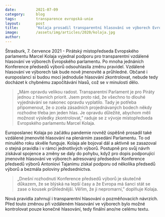 ```yaml
---
date:         2021-07-09
category:     blog
tags:         transparence evropská-unie
layout:       post
title:        "Kolaja prosadil transparentní hlasování ve výborech Evropského parlamentu"
image:        /assets/img/articles/2020/kolaja.jpg
author:       
---
```



Štrasburk, 7. července 2021 - Pirátský místopředseda Evropského parlamentu Marcel Kolaja vyjednal podporu pro transparentní vzdálené hlasování ve výborech Evropského parlamentu. Po mnoha jednáních Konference předsedů výborů odsouhlasila změnu pravidel. Vzdálené hlasování ve výborech tak bude nově jmenovité a průhledné. Občané i europoslanci si budou moci jednoduše hlasování zkontrolovat, nebude tedy docházet k chybnému započítávání hlasů, což se v minulosti dělo.

> „Mám opravdu velikou radost. Transparentní Parlament je pro Piráty jednou z hlavních priorit. Jsem proto rád, že všechno to dlouhé vyjednávání se nakonec opravdu vyplatilo. Tady je potřeba připomenout, že o zcela zásadních projednávaných bodech někdy rozhodne třeba jen jeden hlas. Je opravdu důležité, abychom měli možnost výsledky zkontrolovat,” raduje se z vývoje místopředseda Evropského parlamentu Marcel Kolaja.


Europoslanec Kolaja po začátku pandemie rovněž úspěšně prosadil také vzdálené jmenovité hlasování na plenárním zasedání Parlamentu. To od minulého roku skvěle funguje. Kolaja ale bojoval dál a aktivně se zasazoval o stejná pravidla i v rámci jednotlivých výborů. Postupně pro svůj návrh získával spojence a změny se daly do pohybu, když pro dopis podporující jmenovité hlasování ve výborech adresovaný předsedovi Konference předsedů výborů Antoniovi Tajanimu získal podporu od několika předsedů výborů a bezmála poloviny předsednictva.


> „Dnešní rozhodnutí Konference předsedů výborů je skutečně důkazem, že se blýská na lepší časy a že Evropa má šanci stát se zase o kousek průhlednější. Věřím, že ji nepromarní,” doplňuje Kolaja.


Nová pravidla zahrnují i transparentní hlasování o pozměňovacích návrzích. Před touto změnou při vzdáleném hlasování ve výborech bylo možné kontrolovat pouze konečné hlasování, tedy finální ano/ne celému textu.

